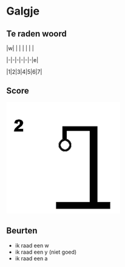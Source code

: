 # Galgje

## Te raden woord

|w| | | | | | |

|-|-|-|-|-|-|e|

|1|2|3|4|5|6|7|

## Score
![gallow](./images/2.png)

## Beurten
* ik raad een w
* ik raad een y (niet goed)
* ik raad een a